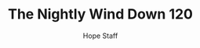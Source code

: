 ---
image: /assets/img/nwd/120_nwd_1corinthians_13_4_b_tpt.png
title: The Nightly Wind Down 120
number: 120
categories:
  - The Nightly Wind Down
author: Hope Staff
notes: The Nightly Wind Down 120
embed: >-
  EMBED_GOES_HERE
transcript: >-
  SOME LINES OF TEXT START HERE
---